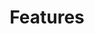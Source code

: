 ---
title: Features
visible: false
rows:
  - title: Simple, Clean and Modern Design.
    description: Lorem ipsum dolor sit amet, ea eum labitur scripserit, illum complectitur deterruisset at pro. Odio quaeque reformidans est eu, expetendis intellegebat has ut, viderer invenire ut his. Has molestie percipit an. Falli volumus efficiantur sed id, ad vel noster propriae. Ius ut etiam vivendo, graeci iudicabit constituto at mea. No soleat fabulas prodesset vel, ut quo solum dicunt. Nec et amet vidisse mentitum. Cibo mutat nulla ei eam.
    description_position: right
    image: feature-image-1.png
    name: design
  - title: Fully Responsive.
    description: Aenean condimentum, lacus sit amet luctus lobortis, dolores et quas molestias excepturi enim tellus ultrices elit, amet consequat enim elit noneas sit amet luctu. Quis nostrum exercitationem ullam corporis suscipit laboriosam.Our library is continually refreshed with the latest on web technology so you'll never fall behind. Quis nostrum exercitationem ullam corporis suscipit laboriosam.
    description_position: left
    image: feature-image-2.png
    name: responsive
  - title: Cross-Browser Compatible.
    description: Lorem ipsum dolor sit amet, ea eum labitur scripserit, illum complectitur deterruisset at pro. Odio quaeque reformidans est eu, expetendis intellegebat has ut, viderer invenire ut his. Has molestie percipit an. Falli volumus efficiantur sed id, ad vel noster propriae. Ius ut etiam vivendo, graeci iudicabit constituto at mea. No soleat fabulas prodesset vel, ut quo solum dicunt. Nec et amet vidisse mentitum. Cibo mutat nulla ei eam.
    description_position: right
    image: feature-image-3.png
    name: cross-browser
  - title: Video Support.
    description: Aenean condimentum, lacus sit amet luctus lobortis, dolores et quas molestias excepturi enim tellus ultrices elit, amet consequat enim elit noneas sit amet luctu. Quis nostrum exercitationem ullam corporis suscipit laboriosam.Our library is continually refreshed with the latest on web technology so you'll never fall behind. Quis nostrum exercitationem ullam corporis suscipit laboriosam.
    description_position: left
    video: http://player.vimeo.com/video/14592941
    name: video
---